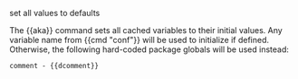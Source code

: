 set all values to defaults

The {{aka}} command sets all cached variables to their initial values. Any variable name from {{cmd "conf"}} will be used to initialize if defined. Otherwise, the following hard-coded package globals will be used instead:

```
comment - {{dcomment}}
```
